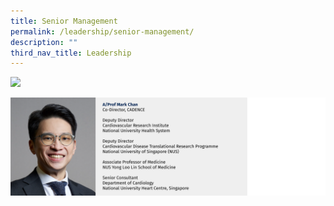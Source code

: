 ```yaml
---
title: Senior Management
permalink: /leadership/senior-management/
description: ""
third_nav_title: Leadership
---
```

![](/images/01_Leadership/02_Senior%20Management/cadence%20-%2001.png)

![](/images/01_Leadership/02_Senior%20Management/cadence%20-%2002.png)